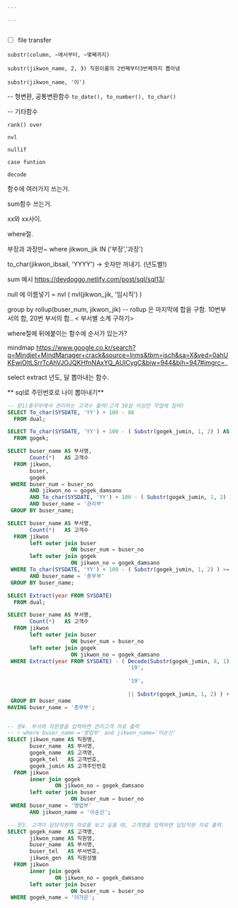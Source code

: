 ```yaml
---

---
```




```java

```



- [ ] file transfer





`substr(column, ~에서부터, ~몇째까지)`

`substr(jikwon_name, 2, 3) 직원이름의 2번째부터3번째까지 뽑아냄`

`substr(jikwon_name, '이')`



-- 형변환, 공통변환함수
`to_date(), to_number(), to_char()`

-- 기타함수

`rank() over`

`nvl`

`nullif`

`case funtion`

`decode`







함수에 여러가지 쓰는거.

sum함수 쓰는거. 

xx와 xx사이.

where절.

부장과 과장만~ where jikwon_jik IN ('부장','과장')

to_char(jikwon_ibsail, 'YYYY') -> 숫자만 꺼내기. (년도별!)

sum 예시 https://devdoggo.netlify.com/post/sql/sql13/

null 에 이름넣기 = nvl ( nvl(jikwon_jik, '임시직') )

group by rollup(buser_num, jikwon_jik)  -- rollup 은 마지막에 합을 구함. 10번부서의 합, 20번 부서의 합.. < 부서별 소계 구하기>

where절에 뒤에붙이는 함수에 순서가 있는가?

mindmap https://www.google.co.kr/search?q=Mindjet+MindManager+crack&source=lnms&tbm=isch&sa=X&ved=0ahUKEwiOltLSrrTcAhVJOJQKHfnNAxYQ_AUICygC&biw=944&bih=947#imgrc=_

select extract 년도, 달 뽑아내는 함수.

** sql로 주민번호로 나이 뽑아내기**

```sql
-- 문1)총무부에서 관리하는 고객수 출력(고객 30살 이상만 작업에 참여) 
SELECT To_char(SYSDATE, 'YY') + 100 - 86 
  FROM dual; 

SELECT To_char(SYSDATE, 'YY') + 100 - ( Substr(gogek_jumin, 1, 2) ) AS result 
  FROM gogek; 

SELECT buser_name AS 부서명, 
       Count(*)   AS 고객수 
  FROM jikwon, 
       buser, 
       gogek 
 WHERE buser_num = buser_no 
       AND jikwon_no = gogek_damsano 
       AND To_char(SYSDATE, 'YY') + 100 - ( Substr(gogek_jumin, 1, 2) ) >= 30 
       AND buser_name = '관리부' 
 GROUP BY buser_name; 

SELECT buser_name AS 부서명, 
       Count(*)   AS 고객수 
  FROM jikwon 
       left outer join buser 
                    ON buser_num = buser_no 
       left outer join gogek 
                    ON jikwon_no = gogek_damsano 
 WHERE To_char(SYSDATE, 'YY') + 100 - ( Substr(gogek_jumin, 1, 2) ) >= 30 
       AND buser_name = '총무부' 
 GROUP BY buser_name; 

SELECT Extract(year FROM SYSDATE) 
  FROM dual; 

SELECT buser_name AS 부서명, 
       Count(*)   AS 고객수 
  FROM jikwon 
       left outer join buser 
                    ON buser_num = buser_no 
       left outer join gogek 
                    ON jikwon_no = gogek_damsano 
 WHERE Extract(year FROM SYSDATE) - ( Decode(Substr(gogek_jumin, 8, 1), '1', 
                                      '19', 
                                                                        '2', 
                                      '19', 
                                                                        '20') 
                                      || Substr(gogek_jumin, 1, 2) ) + 1 >= 30 
 GROUP BY buser_name 
HAVING buser_name = '총무부'; 


-- 문4. 부서와 직원명을 입력하면 관리고객 자료 출력
-- ~ where buser_name ='영업부' and jikwon_name='이순신'
SELECT jikwon_name AS 직원명, 
       buser_name  AS 부서명, 
       gogek_name  AS 고객명, 
       gogek_tel   AS 고객번호, 
       gogek_jumin AS 고객주민번호 
  FROM jikwon 
       inner join gogek 
               ON jikwon_no = gogek_damsano 
       left outer join buser 
                    ON buser_num = buser_no 
 WHERE buser_name = '영업부' 
       AND jikwon_name = '이순신'; 

-- 문3. 고객이 담당직원의 자료를 보고 싶을 때, 고객명을 입력하면 담당직원 자료 출력.
SELECT gogek_name  AS 고객명, 
       jikwon_name AS 직원명, 
       buser_name  AS 부서명, 
       buser_tel   AS 부서번호, 
       jikwon_gen  AS 직원성별 
  FROM jikwon 
       inner join gogek 
               ON jikwon_no = gogek_damsano 
       left outer join buser 
                    ON buser_num = buser_no 
 WHERE gogek_name = '이가은'; 
 

```



